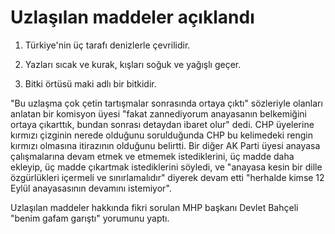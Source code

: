 # Uzlaşılan maddeler açıklandı

1) Türkiye'nin üç tarafı denizlerle çevrilidir.

2) Yazları sıcak ve kurak, kışları soğuk ve yağışlı geçer.

3) Bitki örtüsü maki adlı bir bitkidir.

"Bu uzlaşma çok çetin tartışmalar sonrasında ortaya çıktı" sözleriyle olanları anlatan bir komisyon üyesi "fakat zannediyorum anayasanın belkemiğini ortaya çıkarttık, bundan sonrası detaydan ibaret olur" dedi. CHP üyelerine kırmızı çizginin nerede olduğunu sorulduğunda CHP bu kelimedeki rengin kırmızı olmasına itirazının olduğunu belirtti. Bir diğer AK Parti üyesi anayasa çalışmalarına devam etmek ve etmemek istediklerini, üç madde daha ekleyip, üç madde çıkartmak istediklerini söyledi, ve "anayasa kesin bir dille özgürlükleri içermeli ve sınırlamalıdır" diyerek devam etti "herhalde kimse 12 Eylül anayasasının devamını istemiyor".

Uzlaşılan maddeler hakkında fikri sorulan MHP başkanı Devlet Bahçeli "benim gafam garıştı" yorumunu yaptı.

